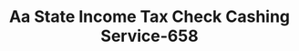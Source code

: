 ---
f_zip-code: 21244
f_state-code: MD
title: Aa State Income Tax Check Cashing Service-658
f_phone: 410-944-2400
f_city-only: Windsor Mill
f_address: 6968 Security Boulevard Windsor Mill
f_location-unique-id: '658'
slug: aa-state-income-tax-check-cashing-service-658
updated-on: '2024-05-30T13:46:58.046Z'
created-on: '2024-05-30T13:36:59.803Z'
published-on: '2024-05-30T13:54:32.469Z'
f_city-state: cms/city/windsor-mill-md.md
f_company: cms/company/aa-state-income-tax-check-cashing-service.md
f_state: cms/state/maryland.md
layout: '[payday-loan].html'
tags: payday-loan
---